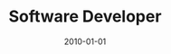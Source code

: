 ---
date: 2010-01-01
year: 2010
title: Software Developer
project: Pux ( iOS game )
customer: asdf-systems
image: "/assets/images/pux.jpeg"
description: with asdf-systems we published this little game to get first hand experience for publishing a game in the appStore
projectLink:
tech: ogre3d, c++
---
